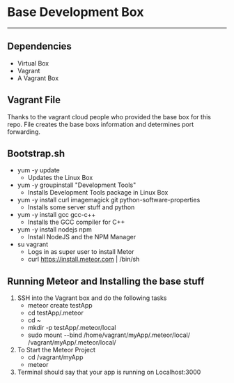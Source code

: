 # Base Development Box
___

## Dependencies 

* Virtual Box
* Vagrant 
* A Vagrant Box 

## Vagrant File 

Thanks to the vagrant cloud people who provided the base box for this repo. File creates the base boxs information and determines port forwarding.  
	

## Bootstrap.sh 

* yum -y update
    * Updates the Linux Box
* yum -y groupinstall "Development Tools"
    * Installs Development Tools package in Linux Box
* yum -y install curl imagemagick git python-software-properties
    * Installs some server stuff and python 
* yum -y install gcc gcc-c++
    * Installs the GCC compiler for C++
* yum -y install nodejs npm 
    * Install NodeJS and the NPM Manager 
* su vagrant
    * Logs in as super user to install Metor 
    * curl https://install.meteor.com | /bin/sh


## Running Meteor and Installing the base stuff 

1.  SSH into the Vagrant box and do the following tasks 
    * meteor create testApp
    * cd testApp/.meteor
    * cd ~ 
    * mkdir -p testApp/.meteor/local
    * sudo mount --bind /home/vagrant/myApp/.meteor/local/ /vagrant/myApp/.meteor/local/
2. To Start the Meteor Project 
    * cd /vagrant/myApp
    * meteor
3. Terminal should say that your app is running on Localhost:3000 
